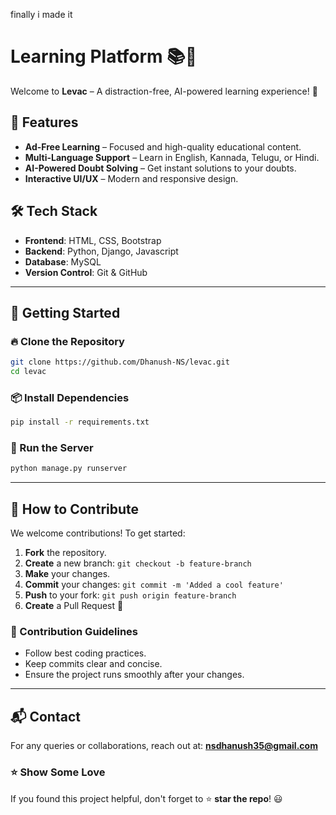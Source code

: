 finally i made it 


# Learning Platform 📚🚀

Welcome to **Levac** – A distraction-free, AI-powered learning experience! 🌟

## 🌟 Features
- **Ad-Free Learning** – Focused and high-quality educational content.
- **Multi-Language Support** – Learn in English, Kannada, Telugu, or Hindi.
- **AI-Powered Doubt Solving** – Get instant solutions to your doubts.
- **Interactive UI/UX** – Modern and responsive design.

## 🛠 Tech Stack
- **Frontend**: HTML, CSS, Bootstrap
- **Backend**: Python, Django, Javascript
- **Database**: MySQL
- **Version Control**: Git & GitHub

---

## 🚀 Getting Started
### 🔥 Clone the Repository
```sh
git clone https://github.com/Dhanush-NS/levac.git
cd levac
```

### 📦 Install Dependencies
```sh
pip install -r requirements.txt
```

### 🏃 Run the Server
```sh
python manage.py runserver
```

---

## 🎯 How to Contribute
We welcome contributions! To get started:
1. **Fork** the repository.
2. **Create** a new branch: `git checkout -b feature-branch`
3. **Make** your changes.
4. **Commit** your changes: `git commit -m 'Added a cool feature'`
5. **Push** to your fork: `git push origin feature-branch`
6. **Create** a Pull Request 🚀

### 🔹 Contribution Guidelines
- Follow best coding practices.
- Keep commits clear and concise.
- Ensure the project runs smoothly after your changes.

---

## 📬 Contact
For any queries or collaborations, reach out at: **nsdhanush35@gmail.com**

### ⭐ Show Some Love
If you found this project helpful, don't forget to ⭐ **star the repo**! 😃
